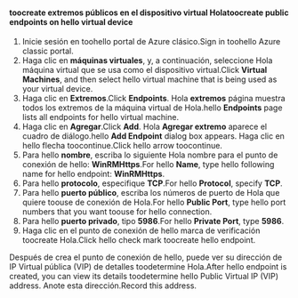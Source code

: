 #### <a name="toocreate-public-endpoints-on-hello-virtual-device"></a><span data-ttu-id="a068f-101">toocreate extremos públicos en el dispositivo virtual Hola</span><span class="sxs-lookup"><span data-stu-id="a068f-101">toocreate public endpoints on hello virtual device</span></span>

1. <span data-ttu-id="a068f-102">Inicie sesión en toohello portal de Azure clásico.</span><span class="sxs-lookup"><span data-stu-id="a068f-102">Sign in toohello Azure classic portal.</span></span>
2. <span data-ttu-id="a068f-103">Haga clic en **máquinas virtuales**, y, a continuación, seleccione Hola máquina virtual que se usa como el dispositivo virtual.</span><span class="sxs-lookup"><span data-stu-id="a068f-103">Click **Virtual Machines**, and then select hello virtual machine that is being used as your virtual device.</span></span>
3. <span data-ttu-id="a068f-104">Haga clic en **Extremos**.</span><span class="sxs-lookup"><span data-stu-id="a068f-104">Click **Endpoints**.</span></span> <span data-ttu-id="a068f-105">Hola **extremos** página muestra todos los extremos de la máquina virtual de Hola.</span><span class="sxs-lookup"><span data-stu-id="a068f-105">hello **Endpoints** page lists all endpoints for hello virtual machine.</span></span>
4. <span data-ttu-id="a068f-106">Haga clic en **Agregar**.</span><span class="sxs-lookup"><span data-stu-id="a068f-106">Click **Add**.</span></span> <span data-ttu-id="a068f-107">Hola **Agregar extremo** aparece el cuadro de diálogo.</span><span class="sxs-lookup"><span data-stu-id="a068f-107">hello **Add Endpoint** dialog box appears.</span></span> <span data-ttu-id="a068f-108">Haga clic en hello flecha toocontinue.</span><span class="sxs-lookup"><span data-stu-id="a068f-108">Click hello arrow toocontinue.</span></span>
5. <span data-ttu-id="a068f-109">Para hello **nombre**, escriba lo siguiente Hola nombre para el punto de conexión de hello: **WinRMHttps**.</span><span class="sxs-lookup"><span data-stu-id="a068f-109">For hello **Name**, type hello following name for hello endpoint: **WinRMHttps**.</span></span>
6. <span data-ttu-id="a068f-110">Para hello **protocolo**, especifique **TCP**.</span><span class="sxs-lookup"><span data-stu-id="a068f-110">For hello **Protocol**, specify **TCP**.</span></span>
7. <span data-ttu-id="a068f-111">Para hello **puerto público**, escriba los números de puerto de Hola que quiere toouse de conexión de Hola.</span><span class="sxs-lookup"><span data-stu-id="a068f-111">For hello **Public Port**, type hello port numbers that you want toouse for hello connection.</span></span>
8. <span data-ttu-id="a068f-112">Para hello **puerto privado**, tipo **5986**.</span><span class="sxs-lookup"><span data-stu-id="a068f-112">For hello **Private Port**, type **5986**.</span></span>
9. <span data-ttu-id="a068f-113">Haga clic en el punto de conexión de hello marca de verificación toocreate Hola.</span><span class="sxs-lookup"><span data-stu-id="a068f-113">Click hello check mark toocreate hello endpoint.</span></span>

<span data-ttu-id="a068f-114">Después de crea el punto de conexión de hello, puede ver su dirección de IP Virtual pública (VIP) de detalles toodetermine Hola.</span><span class="sxs-lookup"><span data-stu-id="a068f-114">After hello endpoint is created, you can view its details toodetermine hello Public Virtual IP (VIP) address.</span></span> <span data-ttu-id="a068f-115">Anote esta dirección.</span><span class="sxs-lookup"><span data-stu-id="a068f-115">Record this address.</span></span>

